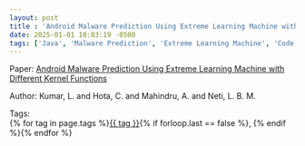 ```yaml
---
layout: post
title : 'Android Malware Prediction Using Extreme Learning Machine with Different Kernel Functions'
date: 2025-01-01 10:03:19 -0500
tags: ['Java', 'Malware Prediction', 'Extreme Learning Machine', 'Code metrics']
---
```

Paper: [Android Malware Prediction Using Extreme Learning Machine with Different Kernel Functions](https://doi.org/10.1145/3340422.3343639)

Author: Kumar, L. and Hota, C. and Mahindru, A. and Neti, L. B. M.




 Tags:  
        <span>{% for tag in page.tags %}<a href="/tags/#{{ tag | slugify }}">{{ tag }}</a>{% if forloop.last == false %}, {% endif %}{% endfor %}</span>
